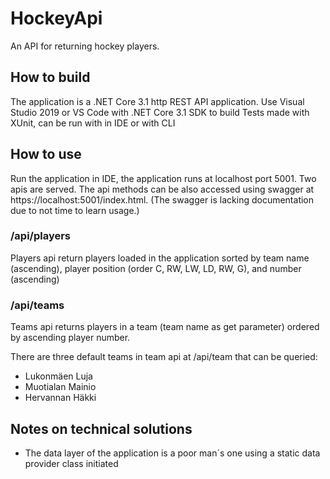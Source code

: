 # HockeyApi
An API for returning hockey players.
## How to build
The application is a .NET Core 3.1 http REST API application.
Use Visual Studio 2019 or VS Code with .NET Core 3.1 SDK to build
Tests made with XUnit, can be run with in IDE or with CLI
## How to use
Run the application in IDE, the application runs at localhost port 5001. Two apis are served.
The api methods can be also accessed using swagger at https://localhost:5001/index.html. (The swagger is lacking documentation due to not time to learn usage.)
### /api/players
Players api return players loaded in the application sorted by team name (ascending), player position (order C, RW, LW, LD, RW, G), and number (ascending)
### /api/teams
Teams api returns players in a team (team name as get parameter) ordered by ascending player number.

There are three default teams in team api at /api/team that can be queried:
- Lukonmäen Luja
- Muotialan Mainio
- Hervannan Häkki



## Notes on technical solutions
- The data layer of the application is a poor man´s one using a static data provider class initiated
